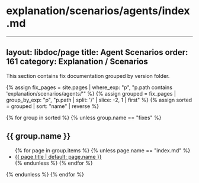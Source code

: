 # explanation/scenarios/agents/index.md
---
layout: libdoc/page
title: Agent Scenarios
order: 161
category: Explanation / Scenarios
---

This section contains fix documentation grouped by version folder.

{% assign fix_pages = site.pages | where_exp: "p", "p.path contains 'explanation/scenarios/agents/'" %}
{% assign grouped = fix_pages | group_by_exp: "p", "p.path | split: '/' | slice: -2, 1 | first" %}
{% assign sorted = grouped | sort: "name" | reverse %}

{% for group in sorted %}
  {% unless group.name == "fixes" %}
## {{ group.name }}

  <ul>
    {% for page in group.items %}
      {% unless page.name == "index.md" %}
        <li>
          <a href="{{ page.url | relative_url }}">
            {{ page.title | default: page.name }}
          </a>
        </li>
      {% endunless %}
    {% endfor %}
  </ul>
  {% endunless %}
{% endfor %}